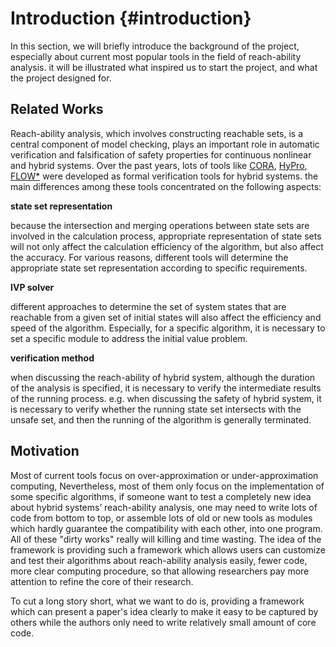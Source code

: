 # Introduction {#introduction}

In this section, we will briefly introduce the background of the project, especially about current most popular tools in the field of reach-ability analysis.
it will be illustrated what inspired us to start the project, and what the
project designed for.

## Related Works
Reach-ability analysis, which involves constructing reachable sets, is a central component of model checking, plays an important role in automatic verification and falsification of safety properties for continuous nonlinear and hybrid
systems. Over the past years, lots of tools like [CORA](https://tumcps.github.io/CORA/), [HyPro](https://github.com/hypro/hypro), [FLOW*](https://github.com/hypro/hypro) were developed as formal verification tools for hybrid systems. the main differences
among these tools concentrated on the following aspects:

**state set representation** 

because the intersection and merging operations between state sets are involved in the calculation process, appropriate representation of state sets will not only affect the calculation efficiency of the
algorithm, but also affect the accuracy. For various reasons, different tools will determine the appropriate state set representation according to specific requirements.

**IVP solver**

different approaches to determine the set of system states that are reachable from a given set of initial states will also affect the efficiency and speed of the algorithm. Especially, 
for a specific algorithm, it is necessary to set a specific module to address the initial value problem.

**verification method**

when discussing the reach-ability of hybrid system, although the duration of the analysis is specified, it is necessary to
verify the intermediate results of the running process. e.g. when discussing the safety of hybrid system, it is necessary to verify whether the running state
set intersects with the unsafe set, and then the running of the algorithm is generally terminated.

## Motivation

Most of current tools focus on over-approximation or under-approximation computing, Nevertheless, most of them only focus on the implementation
of some specific algorithms, if someone want to test a completely new idea about hybrid systems’ reach-ability analysis, one may need to write lots of
code from bottom to top, or assemble lots of old or new tools as modules which hardly guarantee the compatibility with each other, into one program.
All of these "dirty works" really will killing and time wasting. The idea of the framework is providing such a framework which allows users can customize and
test their algorithms about reach-ability analysis easily, fewer code, more clear computing procedure, so that allowing researchers pay more attention
to refine the core of their research.

To cut a long story short, what we want to do is, providing a framework which can present a paper's idea clearly to make it easy to be captured by
others while the authors only need to write relatively small amount of core code.